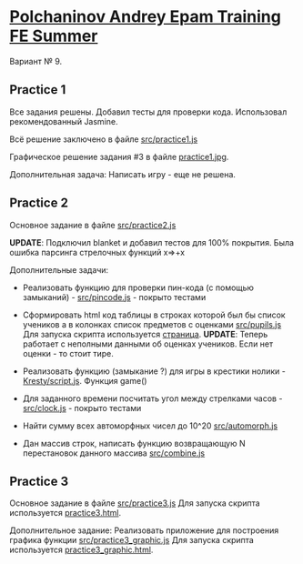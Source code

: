 # [Polchaninov Andrey Epam Training FE Summer](https://github.com/Hundd/FE_Summer_Epam) 

Вариант № 9.

## Practice 1

Все задания решены.
Добавил тесты для проверки кода. Использовал рекомендованный Jasmine.

Всё решение заключено в файле 
[src/practice1.js](https://github.com/Hundd/FE_Summer_Epam/blob/master/src/practice1.js)

Графическое решение задания #3 в файле 
[practice1.jpg](https://github.com/Hundd/FE_Summer_Epam/blob/master/practice1.jpg).

Дополнительная задача: Написать игру - еще не решена.

## Practice 2

Основное задание в файле 
[src/practice2.js](https://github.com/Hundd/FE_Summer_Epam/blob/master/src/practice2.js)

__UPDATE__: Подключил blanket и добавил тестов для 100% покрытия. Была ошибка парсинга стрелочных функций x=>+x

Дополнительные задачи:

* Реализовать функцию для проверки пин-кода (с помощью замыканий) - 
[src/pincode.js](https://github.com/Hundd/FE_Summer_Epam/blob/master/src/pincode.js) - покрыто тестами

* Сформировать html код таблицы в строках которой был бы список учеников  а в колонках список предметов с оценками 
[src/pupils.js](https://github.com/Hundd/FE_Summer_Epam/blob/master/src/pupils.js) 
Для запуска скрипта используется [страница](https://github.com/Hundd/FE_Summer_Epam/blob/master/pupils.html). 
__UPDATE__: Теперь работает с неполными данными об оценках учеников. Если нет оценки - то стоит тире.

* Реализовать функцию (замыкание ?) для игры в крестики нолики - 
[Kresty/script.js](https://github.com/Hundd/FE_Summer_Epam/blob/master/Kresty/script.js). Функция game()

* Для заданного времени посчитать угол между стрелками часов - [src/clock.js](https://github.com/Hundd/FE_Summer_Epam/blob/master/src/clock.js) - покрыто тестами

* Найти сумму всех автоморфных чисел до 10^20 [src/automorph.js](https://github.com/Hundd/FE_Summer_Epam/blob/master/src/automorph.js)

* Дан массив строк, написать функцию возвращающую  N перестановок данного  массива
[src/combine.js](https://github.com/Hundd/FE_Summer_Epam/blob/master/src/combine.js)

## Practice 3

Основное задание в файле 
[src/practice3.js](https://github.com/Hundd/FE_Summer_Epam/blob/master/src/practice3.js)
Для запуска скрипта используется [practice3.html](https://github.com/Hundd/FE_Summer_Epam/blob/master/practice3.html). 

Дополнительное задание: Реализовать приложение для построения графика функции
[src/practice3_graphic.js](https://github.com/Hundd/FE_Summer_Epam/blob/master/src/practice3_graphic.js)
Для запуска скрипта используется [practice3_graphic.html](https://github.com/Hundd/FE_Summer_Epam/blob/master/practice3_graphic.html). 